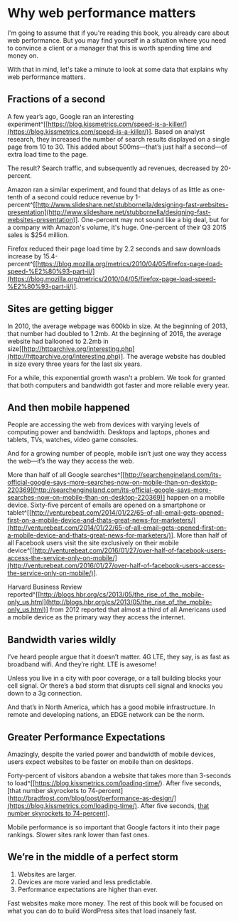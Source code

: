 
# Why web performance matters

I'm going to assume that if you're reading this book, you already care about web performance. But you may find yourself in a situation where you need to convince a client or a manager that this is worth spending time and money on.

With that in mind, let's take a minute to look at some data that explains why web performance matters.

## Fractions of a second

A few year’s ago, Google ran an interesting experiment^[[https://blog.kissmetrics.com/speed-is-a-killer/](https://blog.kissmetrics.com/speed-is-a-killer/)]. Based on analyst research, they increased the number of search results displayed on a single page from 10 to 30. This added about 500ms—that’s just half a second—of extra load time to the page.

The result? Search traffic, and subsequently ad revenues, decreased by 20-percent.

Amazon ran a similar experiment, and found that delays of as little as one-tenth of a second could reduce revenue by 1-percent^[[http://www.slideshare.net/stubbornella/designing-fast-websites-presentation](http://www.slideshare.net/stubbornella/designing-fast-websites-presentation)]. One-percent may not sound like a big deal, but for a company with Amazon's volume, it's huge. One-percent of their Q3 2015 sales is $254 million.

Firefox reduced their page load time by 2.2 seconds and saw downloads increase by 15.4-percent^[[https://blog.mozilla.org/metrics/2010/04/05/firefox-page-load-speed-%E2%80%93-part-ii/](https://blog.mozilla.org/metrics/2010/04/05/firefox-page-load-speed-%E2%80%93-part-ii/)].

## Sites are getting bigger

In 2010, the average webpage was 600kb in size. At the beginning of 2013, that number had doubled to 1.2mb. At the beginning of 2016, the average website had ballooned to 2.2mb in size[[http://httparchive.org/interesting.php](http://httparchive.org/interesting.php)]. The average website has doubled in size every three years for the last six years.

For a while, this exponential growth wasn't a problem. We took for granted that both computers and bandwidth got faster and more reliable every year.

## And then mobile happened

People are accessing the web from devices with varying levels of computing power and bandwidth. Desktops and laptops, phones and tablets, TVs, watches, video game consoles.

And for a growing number of people, mobile isn’t just one way they access the web—it’s the way they access the web.

More than half of all Google searches^[[http://searchengineland.com/its-official-google-says-more-searches-now-on-mobile-than-on-desktop-220369](http://searchengineland.com/its-official-google-says-more-searches-now-on-mobile-than-on-desktop-220369)] happen on a mobile device. Sixty-five percent of emails are opened on a smartphone or tablet^[[http://venturebeat.com/2014/01/22/65-of-all-email-gets-opened-first-on-a-mobile-device-and-thats-great-news-for-marketers/](http://venturebeat.com/2014/01/22/65-of-all-email-gets-opened-first-on-a-mobile-device-and-thats-great-news-for-marketers/)]. More than half of all Facebook users visit the site exclusively on their mobile device^[[http://venturebeat.com/2016/01/27/over-half-of-facebook-users-access-the-service-only-on-mobile/](http://venturebeat.com/2016/01/27/over-half-of-facebook-users-access-the-service-only-on-mobile/)].

Harvard Business Review reported^[[http://blogs.hbr.org/cs/2013/05/the_rise_of_the_mobile-only_us.html](http://blogs.hbr.org/cs/2013/05/the_rise_of_the_mobile-only_us.html)] from 2012 reported that almost a third of all Americans used a mobile device as the primary way they access the internet.

## Bandwidth varies wildly

I’ve heard people argue that it doesn’t matter. 4G LTE, they say, is as fast as broadband wifi. And they’re right. LTE is awesome!

Unless you live in a city with poor coverage, or a tall building blocks your cell signal. Or there’s a bad storm that disrupts cell signal and knocks you down to a 3g connection.

And that’s in North America, which has a good mobile infrastructure. In remote and developing nations, an EDGE network can be the norm.

## Greater Performance Expectations

Amazingly, despite the varied power and bandwidth of mobile devices, users expect websites to be faster on mobile than on desktops.

Forty-percent of visitors abandon a website that takes more than 3-seconds to load^[[https://blog.kissmetrics.com/loading-time/). After five seconds, [that number skyrockets to 74-percent](http://bradfrost.com/blog/post/performance-as-design/](https://blog.kissmetrics.com/loading-time/). After five seconds, [that number skyrockets to 74-percent](http://bradfrost.com/blog/post/performance-as-design/)].

Mobile performance is so important that Google factors it into their page rankings. Slower sites rank lower than fast ones.

## We’re in the middle of a perfect storm

1. Websites are larger.
2. Devices are more varied and less predictable.
3. Performance expectations are higher than ever.

Fast websites make more money. The rest of this book will be focused on what you can do to build WordPress sites that load insanely fast.